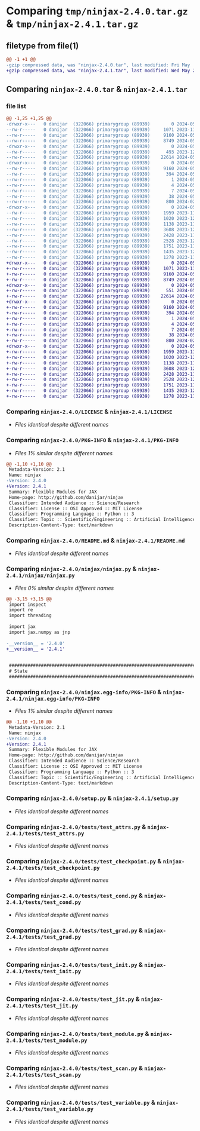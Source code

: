 # Comparing `tmp/ninjax-2.4.0.tar.gz` & `tmp/ninjax-2.4.1.tar.gz`

## filetype from file(1)

```diff
@@ -1 +1 @@
-gzip compressed data, was "ninjax-2.4.0.tar", last modified: Fri May  3 01:12:06 2024, max compression
+gzip compressed data, was "ninjax-2.4.1.tar", last modified: Wed May 22 00:58:47 2024, max compression
```

## Comparing `ninjax-2.4.0.tar` & `ninjax-2.4.1.tar`

### file list

```diff
@@ -1,25 +1,25 @@
-drwxr-x---   0 danijar  (322066) primarygroup (89939)        0 2024-05-03 01:12:06.420701 ninjax-2.4.0/
--rw-r-----   0 danijar  (322066) primarygroup (89939)     1071 2023-11-19 22:35:43.000000 ninjax-2.4.0/LICENSE
--rw-r-----   0 danijar  (322066) primarygroup (89939)     9160 2024-05-03 01:12:06.420701 ninjax-2.4.0/PKG-INFO
--rw-r-----   0 danijar  (322066) primarygroup (89939)     8749 2024-05-03 01:12:04.000000 ninjax-2.4.0/README.md
-drwxr-x---   0 danijar  (322066) primarygroup (89939)        0 2024-05-03 01:12:06.408701 ninjax-2.4.0/ninjax/
--rw-r-----   0 danijar  (322066) primarygroup (89939)      493 2023-12-04 20:45:03.000000 ninjax-2.4.0/ninjax/__init__.py
--rw-r-----   0 danijar  (322066) primarygroup (89939)    22614 2024-05-03 01:12:04.000000 ninjax-2.4.0/ninjax/ninjax.py
-drwxr-x---   0 danijar  (322066) primarygroup (89939)        0 2024-05-03 01:12:06.408701 ninjax-2.4.0/ninjax.egg-info/
--rw-r-----   0 danijar  (322066) primarygroup (89939)     9160 2024-05-03 01:12:06.000000 ninjax-2.4.0/ninjax.egg-info/PKG-INFO
--rw-r-----   0 danijar  (322066) primarygroup (89939)      394 2024-05-03 01:12:06.000000 ninjax-2.4.0/ninjax.egg-info/SOURCES.txt
--rw-r-----   0 danijar  (322066) primarygroup (89939)        1 2024-05-03 01:12:06.000000 ninjax-2.4.0/ninjax.egg-info/dependency_links.txt
--rw-r-----   0 danijar  (322066) primarygroup (89939)        4 2024-05-03 01:12:06.000000 ninjax-2.4.0/ninjax.egg-info/requires.txt
--rw-r-----   0 danijar  (322066) primarygroup (89939)        7 2024-05-03 01:12:06.000000 ninjax-2.4.0/ninjax.egg-info/top_level.txt
--rw-r-----   0 danijar  (322066) primarygroup (89939)       38 2024-05-03 01:12:06.420701 ninjax-2.4.0/setup.cfg
--rw-r-----   0 danijar  (322066) primarygroup (89939)      800 2024-02-05 01:40:52.000000 ninjax-2.4.0/setup.py
-drwxr-x---   0 danijar  (322066) primarygroup (89939)        0 2024-05-03 01:12:06.420701 ninjax-2.4.0/tests/
--rw-r-----   0 danijar  (322066) primarygroup (89939)     1959 2023-11-26 03:13:56.000000 ninjax-2.4.0/tests/test_attrs.py
--rw-r-----   0 danijar  (322066) primarygroup (89939)     1020 2023-12-05 21:38:21.000000 ninjax-2.4.0/tests/test_checkpoint.py
--rw-r-----   0 danijar  (322066) primarygroup (89939)     1138 2023-11-29 00:10:03.000000 ninjax-2.4.0/tests/test_cond.py
--rw-r-----   0 danijar  (322066) primarygroup (89939)     3608 2023-12-05 21:36:48.000000 ninjax-2.4.0/tests/test_grad.py
--rw-r-----   0 danijar  (322066) primarygroup (89939)     2428 2023-11-29 00:16:02.000000 ninjax-2.4.0/tests/test_init.py
--rw-r-----   0 danijar  (322066) primarygroup (89939)     2528 2023-12-04 20:45:06.000000 ninjax-2.4.0/tests/test_jit.py
--rw-r-----   0 danijar  (322066) primarygroup (89939)     1751 2023-11-29 00:28:06.000000 ninjax-2.4.0/tests/test_module.py
--rw-r-----   0 danijar  (322066) primarygroup (89939)     1435 2023-12-05 21:04:09.000000 ninjax-2.4.0/tests/test_scan.py
--rw-r-----   0 danijar  (322066) primarygroup (89939)     1278 2023-11-29 00:14:22.000000 ninjax-2.4.0/tests/test_variable.py
+drwxr-x---   0 danijar  (322066) primarygroup (89939)        0 2024-05-22 00:58:47.206099 ninjax-2.4.1/
+-rw-r-----   0 danijar  (322066) primarygroup (89939)     1071 2023-11-19 22:35:43.000000 ninjax-2.4.1/LICENSE
+-rw-r-----   0 danijar  (322066) primarygroup (89939)     9160 2024-05-22 00:58:47.206099 ninjax-2.4.1/PKG-INFO
+-rw-r-----   0 danijar  (322066) primarygroup (89939)     8749 2024-05-03 01:12:04.000000 ninjax-2.4.1/README.md
+drwxr-x---   0 danijar  (322066) primarygroup (89939)        0 2024-05-22 00:58:47.202099 ninjax-2.4.1/ninjax/
+-rw-r-----   0 danijar  (322066) primarygroup (89939)      551 2024-05-22 00:58:02.000000 ninjax-2.4.1/ninjax/__init__.py
+-rw-r-----   0 danijar  (322066) primarygroup (89939)    22614 2024-05-22 00:58:38.000000 ninjax-2.4.1/ninjax/ninjax.py
+drwxr-x---   0 danijar  (322066) primarygroup (89939)        0 2024-05-22 00:58:47.202099 ninjax-2.4.1/ninjax.egg-info/
+-rw-r-----   0 danijar  (322066) primarygroup (89939)     9160 2024-05-22 00:58:47.000000 ninjax-2.4.1/ninjax.egg-info/PKG-INFO
+-rw-r-----   0 danijar  (322066) primarygroup (89939)      394 2024-05-22 00:58:47.000000 ninjax-2.4.1/ninjax.egg-info/SOURCES.txt
+-rw-r-----   0 danijar  (322066) primarygroup (89939)        1 2024-05-22 00:58:47.000000 ninjax-2.4.1/ninjax.egg-info/dependency_links.txt
+-rw-r-----   0 danijar  (322066) primarygroup (89939)        4 2024-05-22 00:58:47.000000 ninjax-2.4.1/ninjax.egg-info/requires.txt
+-rw-r-----   0 danijar  (322066) primarygroup (89939)        7 2024-05-22 00:58:47.000000 ninjax-2.4.1/ninjax.egg-info/top_level.txt
+-rw-r-----   0 danijar  (322066) primarygroup (89939)       38 2024-05-22 00:58:47.206099 ninjax-2.4.1/setup.cfg
+-rw-r-----   0 danijar  (322066) primarygroup (89939)      800 2024-02-05 01:40:52.000000 ninjax-2.4.1/setup.py
+drwxr-x---   0 danijar  (322066) primarygroup (89939)        0 2024-05-22 00:58:47.202099 ninjax-2.4.1/tests/
+-rw-r-----   0 danijar  (322066) primarygroup (89939)     1959 2023-11-26 03:13:56.000000 ninjax-2.4.1/tests/test_attrs.py
+-rw-r-----   0 danijar  (322066) primarygroup (89939)     1020 2023-12-05 21:38:21.000000 ninjax-2.4.1/tests/test_checkpoint.py
+-rw-r-----   0 danijar  (322066) primarygroup (89939)     1138 2023-11-29 00:10:03.000000 ninjax-2.4.1/tests/test_cond.py
+-rw-r-----   0 danijar  (322066) primarygroup (89939)     3608 2023-12-05 21:36:48.000000 ninjax-2.4.1/tests/test_grad.py
+-rw-r-----   0 danijar  (322066) primarygroup (89939)     2428 2023-11-29 00:16:02.000000 ninjax-2.4.1/tests/test_init.py
+-rw-r-----   0 danijar  (322066) primarygroup (89939)     2528 2023-12-04 20:45:06.000000 ninjax-2.4.1/tests/test_jit.py
+-rw-r-----   0 danijar  (322066) primarygroup (89939)     1751 2023-11-29 00:28:06.000000 ninjax-2.4.1/tests/test_module.py
+-rw-r-----   0 danijar  (322066) primarygroup (89939)     1435 2023-12-05 21:04:09.000000 ninjax-2.4.1/tests/test_scan.py
+-rw-r-----   0 danijar  (322066) primarygroup (89939)     1278 2023-11-29 00:14:22.000000 ninjax-2.4.1/tests/test_variable.py
```

### Comparing `ninjax-2.4.0/LICENSE` & `ninjax-2.4.1/LICENSE`

 * *Files identical despite different names*

### Comparing `ninjax-2.4.0/PKG-INFO` & `ninjax-2.4.1/PKG-INFO`

 * *Files 1% similar despite different names*

```diff
@@ -1,10 +1,10 @@
 Metadata-Version: 2.1
 Name: ninjax
-Version: 2.4.0
+Version: 2.4.1
 Summary: Flexible Modules for JAX
 Home-page: http://github.com/danijar/ninjax
 Classifier: Intended Audience :: Science/Research
 Classifier: License :: OSI Approved :: MIT License
 Classifier: Programming Language :: Python :: 3
 Classifier: Topic :: Scientific/Engineering :: Artificial Intelligence
 Description-Content-Type: text/markdown
```

### Comparing `ninjax-2.4.0/README.md` & `ninjax-2.4.1/README.md`

 * *Files identical despite different names*

### Comparing `ninjax-2.4.0/ninjax/ninjax.py` & `ninjax-2.4.1/ninjax/ninjax.py`

 * *Files 0% similar despite different names*

```diff
@@ -3,15 +3,15 @@
 import inspect
 import re
 import threading
 
 import jax
 import jax.numpy as jnp
 
-__version__ = '2.4.0'
+__version__ = '2.4.1'
 
 
 ###############################################################################
 # State
 ###############################################################################
```

### Comparing `ninjax-2.4.0/ninjax.egg-info/PKG-INFO` & `ninjax-2.4.1/ninjax.egg-info/PKG-INFO`

 * *Files 1% similar despite different names*

```diff
@@ -1,10 +1,10 @@
 Metadata-Version: 2.1
 Name: ninjax
-Version: 2.4.0
+Version: 2.4.1
 Summary: Flexible Modules for JAX
 Home-page: http://github.com/danijar/ninjax
 Classifier: Intended Audience :: Science/Research
 Classifier: License :: OSI Approved :: MIT License
 Classifier: Programming Language :: Python :: 3
 Classifier: Topic :: Scientific/Engineering :: Artificial Intelligence
 Description-Content-Type: text/markdown
```

### Comparing `ninjax-2.4.0/setup.py` & `ninjax-2.4.1/setup.py`

 * *Files identical despite different names*

### Comparing `ninjax-2.4.0/tests/test_attrs.py` & `ninjax-2.4.1/tests/test_attrs.py`

 * *Files identical despite different names*

### Comparing `ninjax-2.4.0/tests/test_checkpoint.py` & `ninjax-2.4.1/tests/test_checkpoint.py`

 * *Files identical despite different names*

### Comparing `ninjax-2.4.0/tests/test_cond.py` & `ninjax-2.4.1/tests/test_cond.py`

 * *Files identical despite different names*

### Comparing `ninjax-2.4.0/tests/test_grad.py` & `ninjax-2.4.1/tests/test_grad.py`

 * *Files identical despite different names*

### Comparing `ninjax-2.4.0/tests/test_init.py` & `ninjax-2.4.1/tests/test_init.py`

 * *Files identical despite different names*

### Comparing `ninjax-2.4.0/tests/test_jit.py` & `ninjax-2.4.1/tests/test_jit.py`

 * *Files identical despite different names*

### Comparing `ninjax-2.4.0/tests/test_module.py` & `ninjax-2.4.1/tests/test_module.py`

 * *Files identical despite different names*

### Comparing `ninjax-2.4.0/tests/test_scan.py` & `ninjax-2.4.1/tests/test_scan.py`

 * *Files identical despite different names*

### Comparing `ninjax-2.4.0/tests/test_variable.py` & `ninjax-2.4.1/tests/test_variable.py`

 * *Files identical despite different names*

